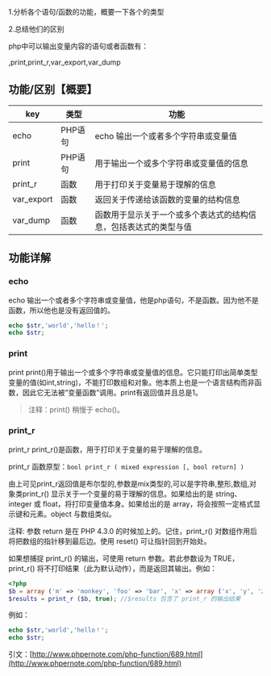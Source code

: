 1.分析各个语句/函数的功能，概要一下各个的类型

2.总结他们的区别

php中可以输出变量内容的语句或者函数有：

,print,print\_r,var\_export,var\_dump

## 功能/区别【概要】

| key | 类型 | 功能 |
| --- | --- | --- |
| echo | PHP语句 | echo 输出一个或者多个字符串或变量值 |
| print | PHP语句 | 用于输出一个或多个字符串或变量值的信息 |
| print\_r | 函数 | 用于打印关于变量易于理解的信息 |
| var\_export | 函数 | 返回关于传递给该函数的变量的结构信息 |
| var\_dump | 函数 | 函数用于显示关于一个或多个表达式的结构信息，包括表达式的类型与值 |

## 功能详解

### echo

echo 输出一个或者多个字符串或变量值，他是php语句，不是函数。因为他不是函数，所以他也是没有返回值的。

```php
echo $str,'world','hello！';
echo $str;
```

### print

print print\(\)用于输出一个或多个字符串或变量值的信息。它只能打印出简单类型变量的值\(如int,string\)，不能打印数组和对象。他本质上也是一个语言结构而非函数，因此它无法被“变量函数”调用。print有返回值并且总是1。

> 注释：print\(\) 稍慢于 echo\(\)。

### print\_r

print\_r print\_r\(\)是函数，用于打印关于变量的易于理解的信息。

print\_r 函数原型：`bool print_r ( mixed expression [, bool return] )`

由上可见print\_r返回值是布尔型的,参数是mix类型的,可以是字符串,整形,数组,对象类print\_r\(\) 显示关于一个变量的易于理解的信息。如果给出的是 string、integer 或 float，将打印变量值本身。如果给出的是 array，将会按照一定格式显示键和元素。object 与数组类似。

注释: 参数 return 是在 PHP 4.3.0 的时候加上的。记住，print\_r\(\) 对数组作用后将把数组的指针移到最后边。使用 reset\(\) 可让指针回到开始处。

如果想捕捉 print\_r\(\) 的输出，可使用 return 参数。若此参数设为 TRUE， print\_r\(\) 将不打印结果（此为默认动作），而是返回其输出。例如：

```php
<?php
$b = array ('m' => 'monkey', 'foo' => 'bar', 'x' => array ('x', 'y', 'z'));
$results = print_r ($b, true); //$results 包含了 print_r 的输出结果
```

例如：

```php
echo $str,'world','hello！';
echo $str;
```

引文：[http://www.phpernote.com/php-function/689.html](http://www.phpernote.com/php-function/689.html)

